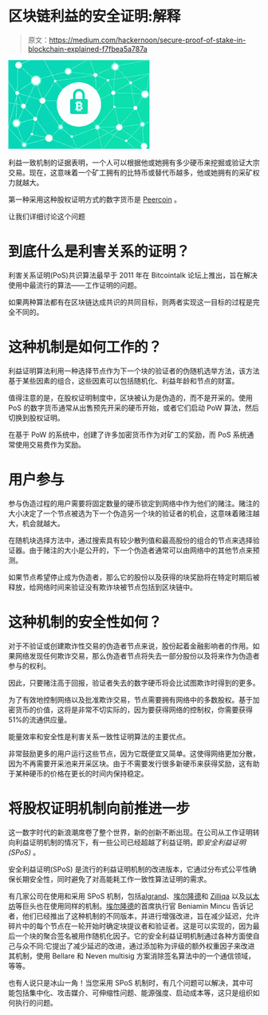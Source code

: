 # 区块链利益的安全证明:解释

> 原文：<https://medium.com/hackernoon/secure-proof-of-stake-in-blockchain-explained-f7fbea5a787a>

![](img/cb77996b940e183ac7d4d8dd81bfa62a.png)

利益一致机制的证据表明，一个人可以根据他或她拥有多少硬币来挖掘或验证大宗交易。现在，这意味着一个矿工拥有的比特币或替代币越多，他或她拥有的采矿权力就越大。

第一种采用这种股权证明方式的数字货币是 [Peercoin](https://peercoin.net/) 。

让我们详细讨论这个问题

# 到底什么是利害关系的证明？

利害关系证明(PoS)共识算法最早于 2011 年在 Bitcointalk 论坛上推出，旨在解决使用中最流行的算法——工作证明的问题。

如果两种算法都有在区块链达成共识的共同目标，则两者实现这一目标的过程是完全不同的。

# 这种机制是如何工作的？

利益证明算法利用一种选择节点作为下一个块的验证者的伪随机选举方法，该方法基于某些因素的组合，这些因素可以包括随机化、利益年龄和节点的财富。

值得注意的是，在股权证明制度中，区块被认为是伪造的，而不是开采的。使用 PoS 的数字货币通常从出售预先开采的硬币开始，或者它们启动 PoW 算法，然后切换到股权证明。

在基于 PoW 的系统中，创建了许多加密货币作为对矿工的奖励，而 PoS 系统通常使用交易费作为奖励。

# 用户参与

参与伪造过程的用户需要将固定数量的硬币锁定到网络中作为他们的赌注。赌注的大小决定了一个节点被选为下一个伪造另一个块的验证者的机会，这意味着赌注越大，机会就越大。

在随机块选择方法中，通过搜索具有较少散列值和最高股份的组合的节点来选择验证器。由于赌注的大小是公开的，下一个伪造者通常可以由网络中的其他节点来预测。

如果节点希望停止成为伪造者，那么它的股份以及获得的块奖励将在特定时期后被释放，给网络时间来验证没有欺诈块被节点包括到区块链中。

# 这种机制的安全性如何？

对于不验证或创建欺诈性交易的伪造者节点来说，股份起着金融影响者的作用。如果网络发现任何欺诈交易，那么伪造者节点将失去一部分股份以及将来作为伪造者参与的权利。

因此，只要赌注高于回报，验证者失去的数字硬币将会比试图欺诈时得到的更多。

为了有效地控制网络以及批准欺诈交易，节点需要拥有网络中的多数股权。基于加密货币的价值，这将是非常不切实际的，因为要获得网络的控制权，你需要获得 51%的流通供应量。

能量效率和安全性是利害关系一致性证明算法的主要优点。

非常鼓励更多的用户运行这些节点，因为它既便宜又简单。这使得网络更加分散，因为不再需要开采池来开采区块。由于不需要发行很多新硬币来获得奖励，这有助于某种硬币的价格在更长的时间内保持稳定。

# 将股权证明机制向前推进一步

这一数字时代的新浪潮席卷了整个世界，新的创新不断出现。在公司从工作证明转向利益证明机制的情况下，有一些公司已经超越了利益证明，即*安全利益证明(SPoS)* 。

安全利益证明(SPoS) 是流行的利益证明机制的改进版本，它通过分布式公平性确保长期安全性，同时避免了对高能耗工作一致性算法证明的需求。

有几家公司在使用和采用 SPoS 机制，包括[algrand](https://www.algorand.com/)、[埃尔隆德](https://elrond.com/)和 [Zilliqa](https://zilliqa.com/) 以及[以太坊](https://www.ethereum.org/)等巨头也在使用同样的机制。[](https://www.linkedin.com/in/beniaminmincu/)[埃尔隆德](https://elrond.com/)的首席执行官 Beniamin Mincu 告诉记者，他们已经推出了这种机制的不同版本，并进行增强改进，旨在减少延迟，允许碎片中的每个节点在一轮开始时确定块提议者和验证者。这是可以实现的，因为最后一个块的聚合签名被用作随机化因子。它的安全利益证明机制通过各种方面使自己与众不同:它提出了减少延迟的改进，通过添加称为评级的额外权重因子来改进其机制，使用 Bellare 和 Neven multisig 方案消除签名算法中的一个通信领域，等等。

也有人说只是冰山一角！当您采用 SPoS 机制时，有几个问题可以解决，其中可能包括集中化、攻击媒介、可伸缩性问题、能源强度、启动成本等，这只是组织如何执行的问题。